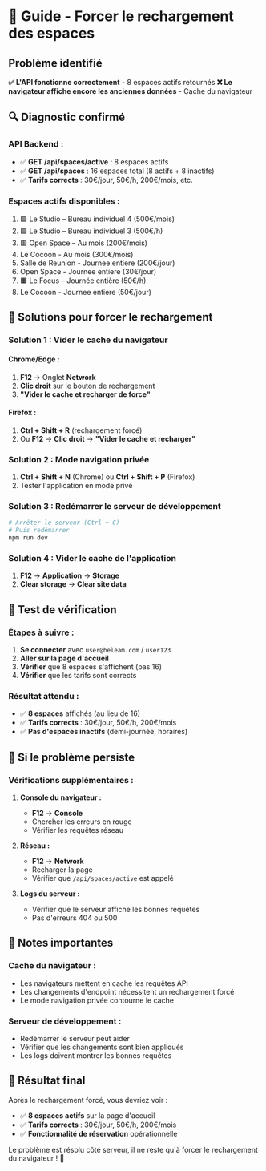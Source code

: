 # 🔄 Guide - Forcer le rechargement des espaces

## Problème identifié

**✅ L'API fonctionne correctement** - 8 espaces actifs retournés
**❌ Le navigateur affiche encore les anciennes données** - Cache du navigateur

## 🔍 Diagnostic confirmé

### **API Backend :**
- ✅ **GET /api/spaces/active** : 8 espaces actifs
- ✅ **GET /api/spaces** : 16 espaces total (8 actifs + 8 inactifs)
- ✅ **Tarifs corrects** : 30€/jour, 50€/h, 200€/mois, etc.

### **Espaces actifs disponibles :**
1. 🟩 Le Studio – Bureau individuel 4 (500€/mois)
2. 🟩 Le Studio – Bureau individuel 3 (500€/h)
3. 🟥 Open Space – Au mois (200€/mois)
4. Le Cocoon - Au mois (300€/mois)
5. Salle de Reunion - Journee entiere (200€/jour)
6. Open Space - Journee entiere (30€/jour)
7. 🟧 Le Focus – Journée entière (50€/h)
8. Le Cocoon - Journee entiere (50€/jour)

## 🔧 Solutions pour forcer le rechargement

### **Solution 1 : Vider le cache du navigateur**

#### **Chrome/Edge :**
1. **F12** → Onglet **Network**
2. **Clic droit** sur le bouton de rechargement
3. **"Vider le cache et recharger de force"**

#### **Firefox :**
1. **Ctrl + Shift + R** (rechargement forcé)
2. Ou **F12** → **Clic droit** → **"Vider le cache et recharger"**

### **Solution 2 : Mode navigation privée**
1. **Ctrl + Shift + N** (Chrome) ou **Ctrl + Shift + P** (Firefox)
2. Tester l'application en mode privé

### **Solution 3 : Redémarrer le serveur de développement**
```bash
# Arrêter le serveur (Ctrl + C)
# Puis redémarrer
npm run dev
```

### **Solution 4 : Vider le cache de l'application**
1. **F12** → **Application** → **Storage**
2. **Clear storage** → **Clear site data**

## 🧪 Test de vérification

### **Étapes à suivre :**
1. **Se connecter** avec `user@heleam.com` / `user123`
2. **Aller sur la page d'accueil**
3. **Vérifier** que 8 espaces s'affichent (pas 16)
4. **Vérifier** que les tarifs sont corrects

### **Résultat attendu :**
- ✅ **8 espaces** affichés (au lieu de 16)
- ✅ **Tarifs corrects** : 30€/jour, 50€/h, 200€/mois
- ✅ **Pas d'espaces inactifs** (demi-journée, horaires)

## 🚨 Si le problème persiste

### **Vérifications supplémentaires :**

1. **Console du navigateur :**
   - **F12** → **Console**
   - Chercher les erreurs en rouge
   - Vérifier les requêtes réseau

2. **Réseau :**
   - **F12** → **Network**
   - Recharger la page
   - Vérifier que `/api/spaces/active` est appelé

3. **Logs du serveur :**
   - Vérifier que le serveur affiche les bonnes requêtes
   - Pas d'erreurs 404 ou 500

## 📝 Notes importantes

### **Cache du navigateur :**
- Les navigateurs mettent en cache les requêtes API
- Les changements d'endpoint nécessitent un rechargement forcé
- Le mode navigation privée contourne le cache

### **Serveur de développement :**
- Redémarrer le serveur peut aider
- Vérifier que les changements sont bien appliqués
- Les logs doivent montrer les bonnes requêtes

## 🎯 Résultat final

Après le rechargement forcé, vous devriez voir :
- ✅ **8 espaces actifs** sur la page d'accueil
- ✅ **Tarifs corrects** : 30€/jour, 50€/h, 200€/mois
- ✅ **Fonctionnalité de réservation** opérationnelle

Le problème est résolu côté serveur, il ne reste qu'à forcer le rechargement du navigateur ! 🚀
